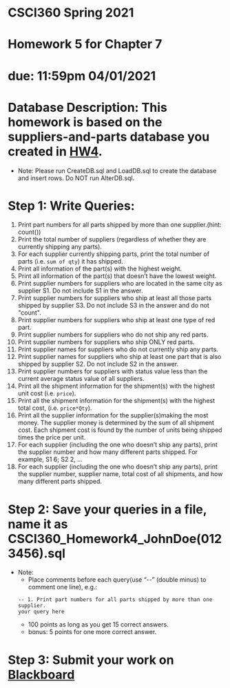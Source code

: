 # CSCI360 Spring 2021
# Homework 5 for Chapter 7
# due: 11:59pm 04/01/2021

# Database Description: This homework is based on the suppliers-and-parts database you created in [HW4](../Homework/HW4.md).
+ Note: Please run CreateDB.sql and LoadDB.sql to create the database and insert rows. Do NOT run AlterDB.sql.




# Step 1: Write Queries:
1. Print part numbers for all parts shipped by more than one supplier.(hint: count())<br>
2. Print the total number of suppliers (regardless of whether they are currently shipping any parts).<br>
3. For each supplier currently shipping parts, print the total number of parts (i.e. `sum of qty`) it has shipped.<br>
4. Print all information of the part(s) with the highest weight.<br>
5. Print all information of the part(s) that doesn’t have the lowest weight.<br>
6. Print supplier numbers for suppliers who are located in the same city as supplier S1. Do not include S1 in the answer.<br>
7. Print supplier numbers for suppliers who ship at least all those parts shipped by supplier S3. Do not include S3 in the answer and do not "count".<br>
8. Print supplier numbers for suppliers who ship at least one type of red part.<br>
9. Print supplier numbers for suppliers who do not ship any red parts.<br>
10. Print supplier numbers for suppliers who ship ONLY red parts.<br>
11. Print supplier names for suppliers who do not currently ship any parts.<br>
12. Print supplier names for suppliers who ship at least one part that is also shipped by supplier S2. Do not include S2 in the answer.<br>
13. Print supplier numbers for suppliers with status value less than the current average status value of all suppliers.<br>
14. Print all the shipment information for the shipment(s) with the highest unit cost (i.e. `price`).<br>
15. Print all the shipment information for the shipment(s) with the highest total cost, (i.e. `price*Qty`).<br>
16. Print all the supplier information for the supplier(s)making the most money. The supplier money is determined by the sum of all shipment cost. Each shipment cost is found by the number of units being shipped times the price per unit.<br>
17. For each supplier (including the one who doesn’t ship any parts), print the supplier number and how many different parts shipped. For example, S1 6; S2 2, ...<br>
18. For each supplier (including the one who doesn’t ship any parts), print the supplier number, supplier name, total cost of all shipments, and how many different parts shipped.<br>
 
# Step 2: Save your queries in a file, name it as CSCI360_Homework4_JohnDoe(0123456).sql
+ Note: 
  - Place comments before each query(use “--” (double minus) to comment one line), e.g.:
  ~~~~
  -- 1. Print part numbers for all parts shipped by more than one supplier.
  your query here
  ~~~~
  - 100 points as long as you get 15 correct answers.
  - bonus: 5 points for one more correct answer.
# Step 3: Submit your work on [Blackboard](https://blackboard.sau.edu/webapps/login/)
